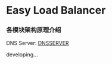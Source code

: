 # Easy Load Balancer

### 各模块架构原理介绍
DNS Server: [DNSSERVER][1]

[1]: https://github.com/LeechanX/Easy-Load-Balancer/blob/master/dnsserver/README.md

developing...
